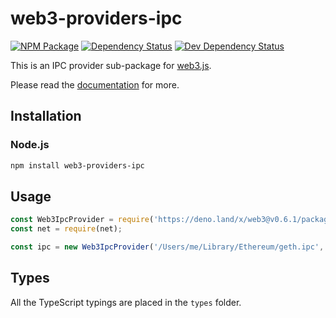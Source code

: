 # web3-providers-ipc

[![NPM Package][npm-image]][npm-url] [![Dependency Status][deps-image]][deps-url] [![Dev Dependency Status][deps-dev-image]][deps-dev-url]

This is an IPC provider sub-package for [web3.js][repo].

Please read the [documentation][docs] for more.

## Installation

### Node.js

```bash
npm install web3-providers-ipc
```

## Usage

```js
const Web3IpcProvider = require('https://deno.land/x/web3@v0.6.1/packages/web3-providers-ipc/src/index.js');
const net = require(net);

const ipc = new Web3IpcProvider('/Users/me/Library/Ethereum/geth.ipc', net);
```

## Types

All the TypeScript typings are placed in the `types` folder.

[docs]: http://web3js.readthedocs.io/en/1.0/
[repo]: https://github.com/ethereum/web3.js
[npm-image]: https://img.shields.io/npm/v/web3-providers-ipc.svg
[npm-url]: https://npmjs.org/package/web3-providers-ipc
[deps-image]: https://david-dm.org/ethereum/web3.js/1.x/status.svg?path=packages/web3-providers-ipc
[deps-url]: https://david-dm.org/ethereum/web3.js/1.x?path=packages/web3-providers-ipc
[deps-dev-image]: https://david-dm.org/ethereum/web3.js/1.x/dev-status.svg?path=packages/web3-providers-ipc
[deps-dev-url]: https://david-dm.org/ethereum/web3.js/1.x?type=dev&path=packages/web3-providers-ipc
